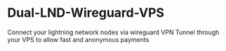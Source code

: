 # Dual-LND-Wireguard-VPS
Connect your lightning network nodes via wireguard VPN Tunnel through your VPS to allow fast and anonymous payments
